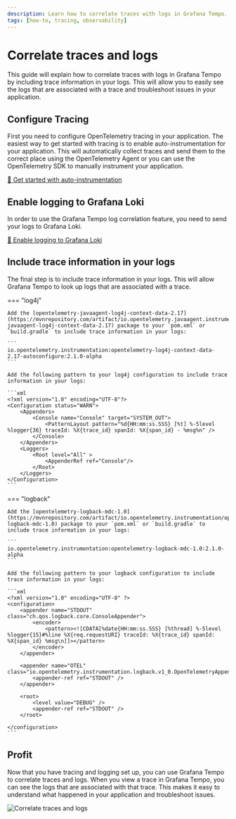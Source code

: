 ```yaml
---
description: Learn how to correlate traces with logs in Grafana Tempo.
tags: [how-to, tracing, observability]
---
```

# Correlate traces and logs

This guide will explain how to correlate traces with logs in Grafana Tempo by including trace information in your logs. This will allow you to easily see the logs that are associated with a trace and troubleshoot issues in your application.

## Configure Tracing

First you need to configure OpenTelemetry tracing in your application. The easiest way to get started with tracing is to enable auto-instrumentation for your application. This will automatically collect traces and send them to the correct place using the OpenTelemetry Agent or you can use the OpenTelemetry SDK to manually instrument your application.

[:dart: Get started with auto-instrumentation](../../how-to/auto-instrumentation.md)

## Enable logging to Grafana Loki

In order to use the Grafana Tempo log correlation feature, you need to send your logs to Grafana Loki.

[:dart: Enable logging to Grafana Loki](../../logging/how-to/loki.md#enable-logging-to-grafana-loki)

## Include trace information in your logs

The final step is to include trace information in your logs. This will allow Grafana Tempo to look up logs that are associated with a trace.

=== "log4j"

    Add the [opentelemetry-javaagent-log4j-context-data-2.17](https://mvnrepository.com/artifact/io.opentelemetry.javaagent.instrumentation/opentelemetry-javaagent-log4j-context-data-2.17) package to your `pom.xml` or `build.gradle` to include trace information in your logs:

    ```
    io.opentelemetry.instrumentation:opentelemetry-log4j-context-data-2.17-autoconfigure:2.1.0-alpha
    ```

    Add the following pattern to your log4j configuration to include trace information in your logs:

    ```xml
    <?xml version="1.0" encoding="UTF-8"?>
    <Configuration status="WARN">
        <Appenders>
            <Console name="Console" target="SYSTEM_OUT">
                <PatternLayout pattern="%d{HH:mm:ss.SSS} [%t] %-5level %logger{36} traceId: %X{trace_id} spanId: %X{span_id} - %msg%n" />
            </Console>
        </Appenders>
        <Loggers>
            <Root level="All" >
                <AppenderRef ref="Console"/>
            </Root>
        </Loggers>
    </Configuration>
    ```

=== "logback"

    Add the [opentelemetry-logback-mdc-1.0](https://mvnrepository.com/artifact/io.opentelemetry.instrumentation/opentelemetry-logback-mdc-1.0) package to your `pom.xml` or `build.gradle` to include trace information in your logs:

    ```
    io.opentelemetry.instrumentation:opentelemetry-logback-mdc-1.0:2.1.0-alpha
    ```

    Add the following pattern to your logback configuration to include trace information in your logs:

    ```xml
    <?xml version="1.0" encoding="UTF-8" ?>
    <configuration>
        <appender name="STDOUT" class="ch.qos.logback.core.ConsoleAppender">
            <encoder>
                <pattern><![CDATA[%date{HH:mm:ss.SSS} [%thread] %-5level %logger{15}#%line %X{req.requestURI} traceId: %X{trace_id} spanId: %X{span_id} %msg\n]]></pattern>
            </encoder>
        </appender>

        <appender name="OTEL" class="io.opentelemetry.instrumentation.logback.v1_0.OpenTelemetryAppender">
            <appender-ref ref="STDOUT" />
        </appender>

        <root>
            <level value="DEBUG" />
            <appender-ref ref="STDOUT" />
        </root>

    </configuration>
    ```

## Profit

Now that you have tracing and logging set up, you can use Grafana Tempo to correlate traces and logs. When you view a trace in Grafana Tempo, you can see the logs that are associated with that trace. This makes it easy to understand what happened in your application and troubleshoot issues.

![Correlate traces and logs](../../../assets/grafana-tempo-logs.png)

